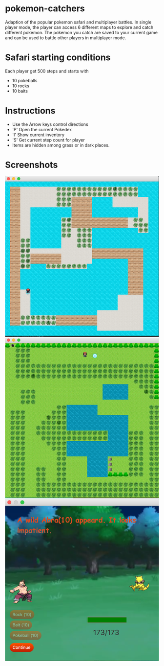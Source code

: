 # pokemon-catchers
Adaption of the popular pokemon safari and multiplayer battles. 
In single player mode, the player can access 6 different maps
to explore and catch different pokemon. The pokemon you catch are saved to your current game and can be used to battle other players in multiplayer mode.

 # Safari starting conditions
 Each player get 500 steps and starts with
 * 10 pokeballs
 * 10 rocks
 * 10 baits
# Instructions
  * Use the Arrow keys control directions
  * 'P' Open the current Pokedex
  * 'I' Show current inventory
  * 'S' Get current step count for player
  * Items are hidden among grass or in dark places.
  
# Screenshots
![](deliverables/WaterMap.png)
![](deliverables/Map1.png)
![](deliverables/safariBattle.png)
